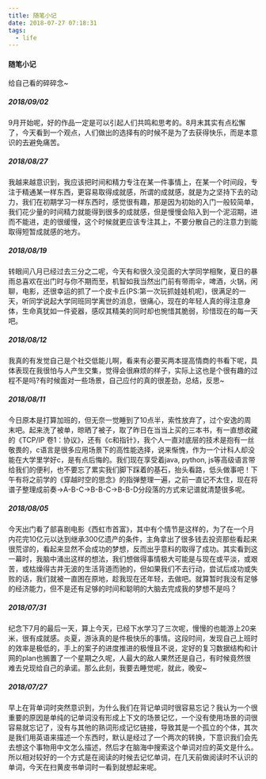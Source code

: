 ```yaml
---
title: 随笔小记
date: 2018-07-27 07:18:31
tags:
  - life
---
```


#### 随笔小记
给自己看的碎碎念~

##### 2018/09/02
9月开始呢，好的作品一定是可以引起人们共鸣和思考的。8月末其实有点松懈了，今天看到一个观点，人们做出的选择有的时候不是为了去获得快乐，而是本意识的去避免痛苦。

##### 2018/08/27
我越来越意识到，我应该把时间和精力专注在某一件事情上，在某一个时间段，专注于精通某一样东西，更容易取得成就感，所谓的成就感，就是为之坚持下去的动力，我们在初期学习一样东西时，感觉很有趣，那是因为初始的入门一般较简单，我们花少量的时间精力就能得到很多的成就感，但是慢慢会陷入到一个泥沼期，进而不能进，走的很缓慢，这个时候就更应该专注其上，不要分散自己的注意力到能取得短暂成就感的地方。

##### 2018/08/19
转眼间八月已经过去三分之二呢，今天有和很久没见面的大学同学相聚，夏日的暴雨总喜欢在出门时与你不期而至，机智如我当然出门前有带雨伞，啤酒，火锅，闲聊，电影，还很幸运的抓了一个皮卡丘(PS:第一次玩抓娃娃机呢)，很满足的一天，听同学说起大学同班同学离世的消息，很痛心，现在的年轻人真的得注意身体，生命真犹如一件瓷器，感叹其精美的同时却也惋惜其脆弱，珍惜现在的每一天吧。

##### 2018/08/12
我真的有发觉自己是个社交低能儿啊，看来有必要买两本提高情商的书看下呢，具体表现在我很怕与人产生交集，觉得会很麻烦的样子，实际上这也是个很有趣的过程不是吗?有时候面对一些场景，自己应付的真的很差劲，总结，反思~

##### 2018/08/11
今日原本是打算加班的，但无奈一觉睡到了10点半，索性放弃了，过个安逸的周末吧。起来洗了被单，晾晒了被子，取了昨日在当当上买的三本书，有一直想收藏的《TCP/IP 卷1：协议》，还有《c和指针》，我个人一直对底层的技术是抱有一丝敬畏的，c语言是很多应用场景下的高性能选择，说来惭愧，作为一个计科人却没能在大学里学好c，是有点后悔的。我们现在享受着java, python, js等高级语言带给我们的便利，也不要忘了累实我们脚下踩着的基石，抬头看路，低头做事吧！下午有将之前学的《穿越时空的思念》的指弹整理一遍，之前一直记不太住，现在将谱子整理成前奏->A-B-C->B-B-C->B-B-D分段落的方式来记谱就清楚很多呢。

##### 2018/08/05
今天出门看了部喜剧电影《西虹市首富》，其中有个情节是这样的，为了在一个月内花完10亿元以达到继承300亿遗产的条件，主角拿出了很多钱去投资那些看起来很荒谬的，看起来显然不会成功的梦想，反而出乎意料的取得了成功。其实看到这一幕时，我脑中涌出这样的想法，我们想做得事情极大可能是与现在或平淡，或艰苦，或枯燥得古井无波的生活背道而驰的，但如果我们不去行动，尝试后成功或失败的话，我们就被一直困在原地，趁我现在还年轻，去做吧。就算暂时我没有足够的经济能力，但不是还有足够的时间和聪明的大脑去完成我的梦想不是吗？

##### 2018/07/31
纪念下7月的最后一天，算上今天，已经下水学习了三次呢，慢慢的也能游上20来米，很有成就感。炎夏，游泳真的是件极快乐的事情。这段时间，发现自己上班时的效率是极低的，手上的案子的进度推进的极慢且不说，定好的复习数据结构和计网的plan也搁置了一个星期之久呢，人最大的敌人果然还是自己，有时候竟然很难去兑现给自己的承诺。那么此刻，我要去睡觉呢，就此，晚安~

##### 2018/07/27
早上在背单词时突然意识到，为什么我们在背记单词时很容易忘记？我认为一个很重要的原因是单纯的记单词没有形成上下文的场景记忆，一个没有使用场景的词很容易就忘记了，没有与其他的熟词形成记忆链接，导致其是一个孤立的个体，其次是我们用英语来描述一个东西时，默认是经过了一个两次的转换，下意识我们会先去想这个事物用中文怎么描述，然后才在脑海中搜索这个单词对应的英文是什么。所以相对较好的一个方式是在阅读的时候去记忆单词，在几天前做阅读时不认识的单词，今天在扫黄皮书单词时一看到就想起来呢。